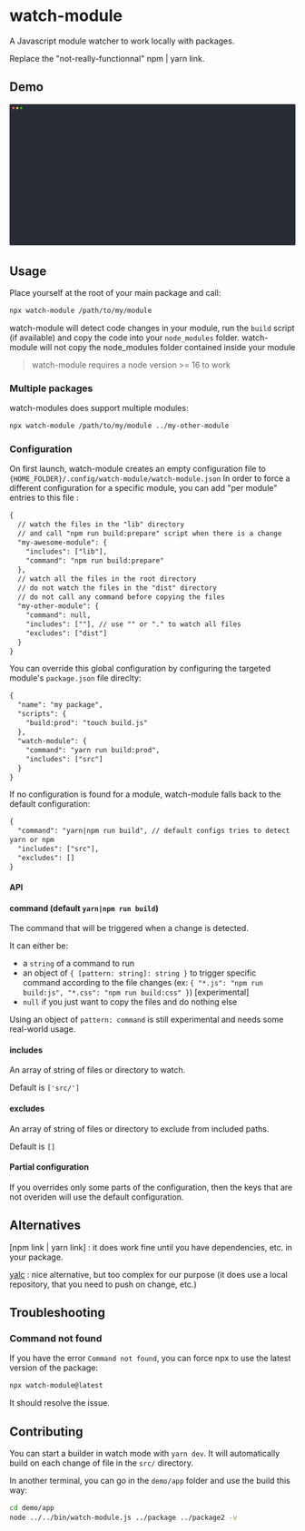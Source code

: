 # watch-module

A Javascript module watcher to work locally with packages.

Replace the "not-really-functionnal" npm | yarn link.

## Demo

![Demo](demo.svg)

## Usage

Place yourself at the root of your main package and call:

```sh
npx watch-module /path/to/my/module
```

watch-module will detect code changes in your module, run the `build` script (if available) and copy the code into your `node_modules` folder.
watch-module will not copy the node_modules folder contained inside your module

> watch-module requires a node version >= 16 to work

### Multiple packages

watch-modules does support multiple modules:

```sh
npx watch-module /path/to/my/module ../my-other-module
```

### Configuration

On first launch, watch-module creates an empty configuration file to `{HOME_FOLDER}/.config/watch-module/watch-module.json`
In order to force a different configuration for a specific module, you can add "per module" entries to this file :

```jsonc
{
  // watch the files in the "lib" directory
  // and call "npm run build:prepare" script when there is a change
  "my-awesome-module": {
    "includes": ["lib"],
    "command": "npm run build:prepare"
  },
  // watch all the files in the root directory
  // do not watch the files in the "dist" directory
  // do not call any command before copying the files
  "my-other-module": {
    "command": null,
    "includes": [""], // use "" or "." to watch all files
    "excludes": ["dist"]
  }
}
```

You can override this global configuration by configuring the targeted module's `package.json` file direclty:

```jsonc
{
  "name": "my package",
  "scripts": {
    "build:prod": "touch build.js"
  },
  "watch-module": {
    "command": "yarn run build:prod",
    "includes": ["src"]
  }
}
```

If no configuration is found for a module, watch-module falls back to the default configuration:

```jsonc
{
  "command": "yarn|npm run build", // default configs tries to detect yarn or npm
  "includes": ["src"],
  "excludes": []
}
```

#### API

#### command (default `yarn|npm run build`)

The command that will be triggered when a change is detected.

It can either be:

- a `string` of a command to run
- an object of `{ [pattern: string]: string }` to trigger specific command according to the file changes (ex: `{ "*.js": "npm run build:js", "*.css": "npm run build:css" }`) [experimental]
- `null` if you just want to copy the files and do nothing else

Using an object of `pattern: command` is still experimental and needs some real-world usage.

#### includes

An array of string of files or directory to watch.

Default is `['src/']`

#### excludes

An array of string of files or directory to exclude from included paths.

Default is `[]`

#### Partial configuration

If you overrides only some parts of the configuration, then the keys that are not overiden will use the default configuration.

## Alternatives

[npm link | yarn link] : it does work fine until you have dependencies, etc. in your package.

[yalc](https://github.com/whitecolor/yalc) : nice alternative, but too complex for our purpose (it does use a local repository, that you need to push on change, etc.)

## Troubleshooting

### Command not found

If you have the error `Command not found`, you can force npx to use the latest version of the package:

```sh
npx watch-module@latest
```

It should resolve the issue.

## Contributing

You can start a builder in watch mode with `yarn dev`. It will automatically build on each change of file in the `src/` directory.

In another terminal, you can go in the `demo/app` folder and use the build this way:

```sh
cd demo/app
node ../../bin/watch-module.js ../package ../package2 -v
```
